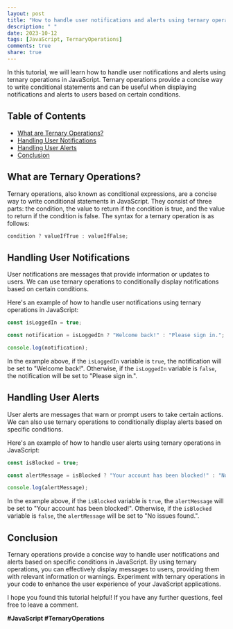 ```yaml
---
layout: post
title: "How to handle user notifications and alerts using ternary operations in JavaScript?"
description: " "
date: 2023-10-12
tags: [JavaScript, TernaryOperations]
comments: true
share: true
---
```


In this tutorial, we will learn how to handle user notifications and alerts using ternary operations in JavaScript. Ternary operations provide a concise way to write conditional statements and can be useful when displaying notifications and alerts to users based on certain conditions.

## Table of Contents
- [What are Ternary Operations?](#what-are-ternary-operations)
- [Handling User Notifications](#handling-user-notifications)
- [Handling User Alerts](#handling-user-alerts)
- [Conclusion](#conclusion)

## What are Ternary Operations?
Ternary operations, also known as conditional expressions, are a concise way to write conditional statements in JavaScript. They consist of three parts: the condition, the value to return if the condition is true, and the value to return if the condition is false. The syntax for a ternary operation is as follows:

```javascript
condition ? valueIfTrue : valueIfFalse;
```

## Handling User Notifications
User notifications are messages that provide information or updates to users. We can use ternary operations to conditionally display notifications based on certain conditions. 

Here's an example of how to handle user notifications using ternary operations in JavaScript:

```javascript
const isLoggedIn = true;

const notification = isLoggedIn ? "Welcome back!" : "Please sign in.";

console.log(notification);
```

In the example above, if the `isLoggedIn` variable is `true`, the notification will be set to "Welcome back!". Otherwise, if the `isLoggedIn` variable is `false`, the notification will be set to "Please sign in.".

## Handling User Alerts
User alerts are messages that warn or prompt users to take certain actions. We can also use ternary operations to conditionally display alerts based on specific conditions.

Here's an example of how to handle user alerts using ternary operations in JavaScript:

```javascript
const isBlocked = true;

const alertMessage = isBlocked ? "Your account has been blocked!" : "No issues found.";

console.log(alertMessage);
```

In the example above, if the `isBlocked` variable is `true`, the `alertMessage` will be set to "Your account has been blocked!". Otherwise, if the `isBlocked` variable is `false`, the `alertMessage` will be set to "No issues found.".

## Conclusion
Ternary operations provide a concise way to handle user notifications and alerts based on specific conditions in JavaScript. By using ternary operations, you can effectively display messages to users, providing them with relevant information or warnings. Experiment with ternary operations in your code to enhance the user experience of your JavaScript applications.

I hope you found this tutorial helpful! If you have any further questions, feel free to leave a comment.

**#JavaScript #TernaryOperations**